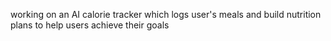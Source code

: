 working on an AI calorie tracker which logs user's meals and build nutrition plans to help users achieve their goals
